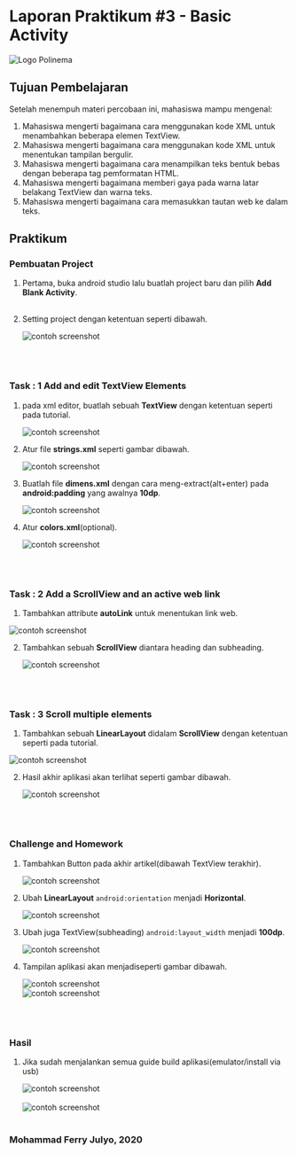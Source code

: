 # Laporan Praktikum #3 - Basic Activity


![Logo Polinema](img/polinema.png)<br>


## Tujuan Pembelajaran

Setelah menempuh materi percobaan ini, mahasiswa mampu mengenal:
1. Mahasiswa mengerti bagaimana cara menggunakan kode XML untuk menambahkan beberapa elemen TextView.
2. Mahasiswa mengerti bagaimana cara menggunakan kode XML untuk menentukan tampilan bergulir.
3. Mahasiswa mengerti bagaimana cara menampilkan teks bentuk bebas dengan beberapa tag pemformatan HTML.
4. Mahasiswa mengerti bagaimana memberi gaya pada warna latar belakang TextView dan warna teks.
5. Mahasiswa mengerti bagaimana cara memasukkan tautan web ke dalam teks.

## Praktikum

### Pembuatan Project

1. Pertama, buka android studio lalu buatlah project baru dan pilih **Add Blank Activity**.<br><br>


2. Setting project dengan ketentuan seperti dibawah.<br>
   
   ![contoh screenshot](img/Step1/1.png)<br>
   
<br><br>
### Task : 1 Add and edit TextView Elements

1. pada xml editor, buatlah sebuah **TextView** dengan ketentuan seperti pada tutorial.

   ![contoh screenshot](img/Step1/2.png)<br>

2. Atur file **strings.xml** seperti gambar dibawah.  

   ![contoh screenshot](img/Step1/3.png)<br>

3. Buatlah file **dimens.xml** dengan cara meng-extract(alt+enter) pada **android:padding** yang awalnya **10dp**.  

   ![contoh screenshot](img/Step1/4.png)<br>

4. Atur **colors.xml**(optional).  

   ![contoh screenshot](img/Step1/4.png)<br>

<br><br>
### Task : 2 Add a ScrollView and an active web link

1.  Tambahkan attribute **autoLink** untuk menentukan link web.

   ![contoh screenshot](img/Step2/1.png)<br>

2. Tambahkan sebuah **ScrollView** diantara heading dan subheading.  

   ![contoh screenshot](img/Step2/2.png)<br>
	
<br><br>
### Task : 3 Scroll multiple elements

1.  Tambahkan sebuah **LinearLayout** didalam **ScrollView** dengan ketentuan seperti pada tutorial.

   ![contoh screenshot](img/Step3/1.png)<br>

2. Hasil akhir aplikasi akan terlihat seperti gambar dibawah.  

   ![contoh screenshot](img/Step3/2.png)<br>

<br><br>
### Challenge and Homework

1. Tambahkan Button pada akhir artikel(dibawah TextView terakhir).

   ![contoh screenshot](img/Homework/4.png)<br>

2. Ubah **LinearLayout** `android:orientation` menjadi **Horizontal**.

   ![contoh screenshot](img/Homework/1.png)<br>

3. Ubah juga TextView(subheading) `android:layout_width` menjadi **100dp**.   

   ![contoh screenshot](img/Homework/2.png)<br>
   
3. Tampilan aplikasi akan menjadiseperti gambar dibawah.   

   ![contoh screenshot](img/Homework/3.png)<br>
   ![contoh screenshot](img/Homework/5.png)<br>    
				
<br><br>
### Hasil

1. Jika sudah menjalankan semua guide build aplikasi(emulator/install via usb)

   ![contoh screenshot](img/Hasil/1.png)<br><br>
   ![contoh screenshot](img/Hasil/2.png)<br><br>


### Mohammad Ferry Julyo, 2020